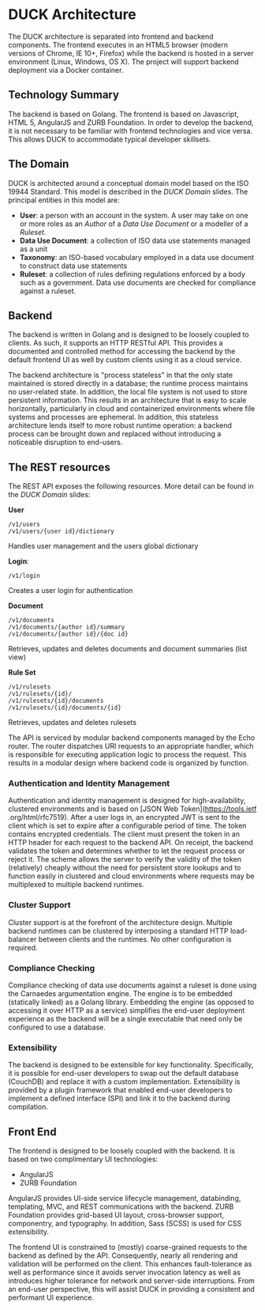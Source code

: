 DUCK Architecture
===================

The DUCK architecture is separated into frontend and backend components. The frontend executes in an HTML5 browser (modern versions of Chrome, IE 10+, 
Firefox) while the backend is hosted in a server environment (Linux, Windows, OS X). The project will support backend deployment via a Docker container.

## Technology Summary

The backend is based on Golang. The frontend is based on Javascript, HTML 5, AngularJS and ZURB Foundation. In order to develop the backend, it is not 
necessary to be familiar with frontend technologies and vice versa. This allows DUCK to accommodate typical developer skillsets.    
   
## The Domain

DUCK is architected around a conceptual domain model based on the ISO 19944 Standard. This model is described in the _DUCK Domain_ slides. The principal 
entities in this model are:

- **User**: a person with an account in the system. A user may take on one or more roles as an _Author_ of a _Data Use Document_ or a modeller of a _Ruleset_.
- **Data Use Document**: a collection of ISO data use statements managed as a unit
- **Taxonomy**: an ISO-based vocabulary employed in a data use document to construct data use statements
- **Ruleset**: a collection of rules defining regulations enforced by a body such as a government. Data use documents are checked for compliance against a 
ruleset.
   
## Backend
   
The backend is written in Golang and is designed to be loosely coupled to clients. As such, it supports an HTTP RESTful API. This provides a documented and 
controlled method for accessing the backend by the default frontend UI as well by custom clients using it as a cloud service.  

The backend architecture is "process stateless" in that the only state maintained is stored directly in a database; the runtime process maintains no 
user-related state. In addition, the local file system is not used to store persistent information. This results in an architecture that is easy to scale 
horizontally, particularly in cloud and containerized environments where file systems and processes are ephemeral. In addition, this stateless architecture 
lends itself to more robust runtime operation: a backend process can be brought down and replaced without introducing a noticeable disruption to end-users.
 
## The REST resources
  
The REST API exposes the following resources. More detail can be found in the _DUCK Domain_ slides:
  
**User**
 
    /v1/users
    /v1/users/{user id}/dictionary

Handles user management and the users global dictionary

**Login**: 
    
    /v1/login
    
Creates a user login for authentication

     
**Document**

    /v1/documents
    /v1/documents/{author id}/summary
    /v1/documents/{author id}/{doc id}

Retrieves, updates and deletes documents and document summaries (list view)

**Rule Set**

    /v1/rulesets
    /v1/rulesets/{id}/
    /v1/rulesets/{id}/documents
    /v1/rulesets/{id}/documents/{id}
    
Retrieves, updates and deletes rulesets

The API is serviced by modular backend components managed by the Echo router. The router dispatches URI requests to an appropriate handler, which is 
responsible for executing application logic to process the request. This results in a modular design where backend code is organized by function. 

### Authentication and Identity Management   
   
Authentication and identity management is designed for high-availability, clustered environments and is based on [JSON Web Token](https://tools.ietf
.org/html/rfc7519). After a user logs in, an encrypted JWT is sent to the client which is set to expire after a configurable period of time. The token 
contains encrypted credentials. The client must present the token in an HTTP header for each request to the backend API. On receipt, the backend validates 
the token and determines whether to let the request process or reject it. The scheme allows the server to verify the validity of the token (relatively) 
cheaply without the need for persistent store lookups and to function easily in clustered and cloud environments where requests may be multiplexed to 
multiple backend runtimes. 

### Cluster Support   

Cluster support is at the forefront of the architecture design. Multiple backend runtimes can be clustered by interposing a standard HTTP load-balancer 
between clients and the runtimes. No other configuration is required.
 
### Compliance Checking

Compliance checking of data use documents against a ruleset is done using the Carnaedes argumentation engine. The engine is to be embedded (statically 
linked) as a Golang library. Embedding the engine (as opposed to accessing it over HTTP as a service) simplifies the end-user deployment experience as the 
backend will be a single executable that need only be configured to use a database.  

### Extensibility

The backend is designed to be extensible for key functionality. Specifically, it is possible for end-user developers to swap out the default database 
(CouchDB) and replace it with a custom implementation. Extensibility is provided by a plugin framework that enabled end-user developers to implement a 
defined interface (SPI) and link it to the backend during compilation. 
   
## Front End

The frontend is designed to be loosely coupled with the backend. It is based on two complimentary UI technologies:
    
* AngularJS
* ZURB Foundation
    
AngularJS provides UI-side service lifecycle management, databinding, templating, MVC, and REST communications with the backend. ZURB Foundation provides 
grid-based UI layout, cross-browser support, componentry, and typography. In addition, Sass (SCSS) is used for CSS extensibility.

The frontend UI is constrained to (mostly) coarse-grained requests to the backend as defined by the API. Consequently, nearly all rendering and validation 
will be performed on the client. This enhances fault-tolerance as well as performance since it avoids server invocation latency as well as introduces higher 
tolerance for network and server-side interruptions. From an end-user perspective, this will assist DUCK in providing a consistent and performant UI 
experience.  
 
    